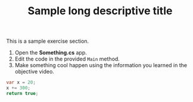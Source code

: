 ﻿---
id: "a80eda4a-1105-44b6-a161-81bf7bac7557"
title: "Sample long descriptive title"
nav-title: "Sample short title"
---

This is a sample exercise section.

1. Open the **Something.cs** app.
2. Edit the code in the provided `Main` method.
3. Make something cool happen using the information you learned in the objective video.

~~~csharp
var x = 20;
x += 300;
return true;
~~~
